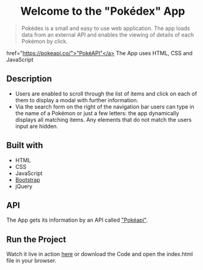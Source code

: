 <h1 align="center">Welcome to the "Pokédex" App</h1>

> Pokédex is a small and easy to use web application. The app loads data from an external API and enables the viewing of details of each Pokémon by click.

href="https://pokeapi.co/">"PokéAPI"</a> The App uses HTML, CSS and JavaScript

## Description

- Users are enabled to scroll through the list of items and click on each of them to display a modal with further information.
- Via the search form on the right of the navigation bar users can type in the name of a Pokémon or just a few letters: the app dynamically displays all matching items. Any elements that do not match the users input are hidden.

## Built with

- HTML
- CSS
- JavaScript
- [Bootstrap](https://getbootstrap.com/)
- jQuery

## API

The App gets its information by an API called ["Pokéapi"](https://pokeapi.com/).

## Run the Project

Watch it live in action [here](https://lts-hmms.github.io/pokedex-list-app/) or download the Code and open the index.html file in your browser.
